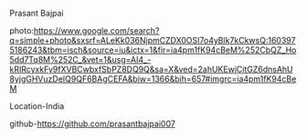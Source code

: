 Prasant Bajpai

photo:https://www.google.com/search?q=simple+photo&sxsrf=ALeKk036NjpmCZDX0OSI7o4yBlk7kCkwsQ:1603975186243&tbm=isch&source=iu&ictx=1&fir=ia4pm1fK94cBeM%252CbQZ_Ho5dd7Tq8M%252C_&vet=1&usg=AI4_-kRIRcyxkFy9fXVBCwbxfSbPZ8DQ9Q&sa=X&ved=2ahUKEwjCitGZ6dnsAhU8yjgGHVuzDeIQ9QF6BAgCEFA&biw=1366&bih=657#imgrc=ia4pm1fK94cBeM

Location-India

github-https://github.com/prasantbajpai007
